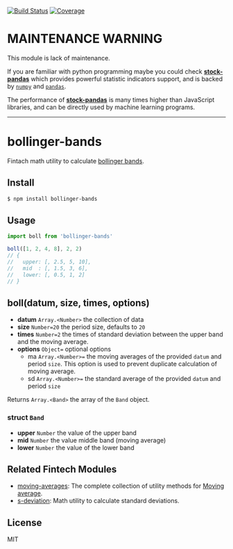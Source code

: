 [![Build Status](https://travis-ci.org/kaelzhang/bollinger-bands.svg?branch=master)](https://travis-ci.org/kaelzhang/bollinger-bands)
[![Coverage](https://codecov.io/gh/kaelzhang/bollinger-bands/branch/master/graph/badge.svg)](https://codecov.io/gh/kaelzhang/bollinger-bands)
<!-- optional appveyor tst
[![Windows Build Status](https://ci.appveyor.com/api/projects/status/github/kaelzhang/bollinger-bands?branch=master&svg=true)](https://ci.appveyor.com/project/kaelzhang/bollinger-bands)
-->
<!-- optional npm version
[![NPM version](https://badge.fury.io/js/bollinger-bands.svg)](http://badge.fury.io/js/bollinger-bands)
-->
<!-- optional npm downloads
[![npm module downloads per month](http://img.shields.io/npm/dm/bollinger-bands.svg)](https://www.npmjs.org/package/bollinger-bands)
-->
<!-- optional dependency status
[![Dependency Status](https://david-dm.org/kaelzhang/bollinger-bands.svg)](https://david-dm.org/kaelzhang/bollinger-bands)
-->

# MAINTENANCE WARNING

This module is lack of maintenance.

If you are familiar with python programming maybe you could check [**stock-pandas**](https://github.com/kaelzhang/stock-pandas) which provides powerful statistic indicators support, and is backed by [`numpy`](https://numpy.org/) and [`pandas`](https://pandas.pydata.org/).

The performance of [**stock-pandas**](https://github.com/kaelzhang/stock-pandas) is many times higher than JavaScript libraries, and can be directly used by machine learning programs.

****

# bollinger-bands

Fintach math utility to calculate [bollinger bands](https://en.wikipedia.org/wiki/Bollinger_Bands).

## Install

```sh
$ npm install bollinger-bands
```

## Usage

```js
import boll from 'bollinger-bands'

boll([1, 2, 4, 8], 2, 2)
// {
//   upper: [, 2.5, 5, 10],
//   mid  : [, 1.5, 3, 6],
//   lower: [, 0.5, 1, 2]
// }
```

## boll(datum, size, times, options)

- **datum** `Array.<Number>` the collection of data
- **size** `Number=20` the period size, defaults to `20`
- **times** `Number=2` the times of standard deviation between the upper band and the moving average.
- **options** `Object=` optional options
  - ma `Array.<Number>=` the moving averages of the provided `datum` and period `size`. This option is used to prevent duplicate calculation of moving average.
  - sd `Array.<Number>=` the standard average of the provided `datum` and period `size`

Returns `Array.<Band>` the array of the `Band` object.

### struct `Band`

- **upper** `Number` the value of the upper band
- **mid** `Number` the value middle band (moving average)
- **lower** `Number` the value of the lower band

## Related Fintech Modules

- [moving-averages](https://www.npmjs.com/package/moving-averages): The complete collection of utility methods for [Moving average](https://en.wikipedia.org/wiki/Moving_average).
- [s-deviation](https://www.npmjs.com/package/s-deviation): Math utility to calculate standard deviations.

## License

MIT
